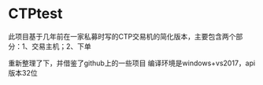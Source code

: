 # CTPtest
此项目基于几年前在一家私募时写的CTP交易机的简化版本，主要包含两个部分：1、交易主机；2、下单

重新整理了下，并借鉴了github上的一些项目
编译环境是windows+vs2017，api版本32位


